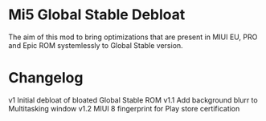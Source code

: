 # Mi5 Global Stable Debloat

The aim of this mod to bring optimizations that are present in MIUI EU, PRO and Epic ROM systemlessly to
Global Stable version.


# Changelog
v1      Initial debloat of bloated Global Stable ROM
v1.1    Add background blurr to Multitasking window
v1.2    MIUI 8 fingerprint for Play store certification